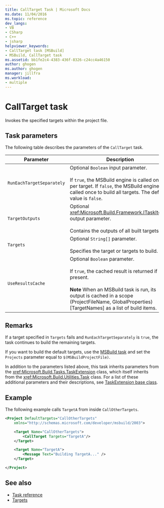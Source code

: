 ```yaml
---
title: CallTarget Task | Microsoft Docs
ms.date: 11/04/2016
ms.topic: reference
dev_langs:
- VB
- CSharp
- C++
- jsharp
helpviewer_keywords:
- CallTarget task [MSBuild]
- MSBuild, CallTarget task
ms.assetid: bb1fe2c4-4383-436f-8326-c24cc4a46150
author: ghogen
ms.author: ghogen
manager: jillfra
ms.workload:
- multiple
---
```

# CallTarget task

Invokes the specified targets within the project file.

## Task parameters

 The following table describes the parameters of the `CallTarget` task.

| Parameter | Description |
|---------------------------| - |
| `RunEachTargetSeparately` | Optional `Boolean` input parameter.<br /><br /> If `true`, the MSBuild engine is called once per target. If `false`, the MSBuild engine is called once to build all targets. The default value is `false`. |
| `TargetOutputs` | Optional <xref:Microsoft.Build.Framework.ITaskItem>`[]` output parameter.<br /><br /> Contains the outputs of all built targets. |
| `Targets` | Optional `String[]` parameter.<br /><br /> Specifies the target or targets to build. |
| `UseResultsCache` | Optional `Boolean` parameter.<br /><br /> If `true`, the cached result is returned if present.<br /><br /> **Note** When an MSBuild task is run, its output is cached in a scope (ProjectFileName, GlobalProperties)[TargetNames] as a list of build items. |

## Remarks

 If a target specified in `Targets` fails and `RunEachTargetSeparately` is `true`, the task continues to build the remaining targets.

 If you want to build the default targets, use the [MSBuild task](../msbuild/msbuild-task.md) and set the `Projects` parameter equal to `$(MSBuildProjectFile)`.

 In addition to the parameters listed above, this task inherits parameters from the <xref:Microsoft.Build.Tasks.TaskExtension> class, which itself inherits from the <xref:Microsoft.Build.Utilities.Task> class. For a list of these additional parameters and their descriptions, see [TaskExtension base class](../msbuild/taskextension-base-class.md).

## Example

 The following example calls `TargetA` from inside `CallOtherTargets`.

```xml
<Project DefaultTargets="CallOtherTargets"
    xmlns="http://schemas.microsoft.com/developer/msbuild/2003">

    <Target Name="CallOtherTargets">
        <CallTarget Targets="TargetA"/>
    </Target>

    <Target Name="TargetA">
        <Message Text="Building TargetA..." />
    </Target>

</Project>
```

## See also

- [Task reference](../msbuild/msbuild-task-reference.md)
- [Targets](../msbuild/msbuild-targets.md)
